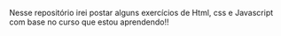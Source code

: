 Nesse repositório irei postar alguns exercícios de Html, css e Javascript com base no curso que estou aprendendo!!
